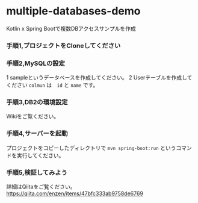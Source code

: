 # multiple-databases-demo
Kotlin x Spring Bootで複数DBアクセスサンプルを作成

### 手順1,プロジェクトをCloneしてください


### 手順2,MySQLの設定
1 sampleというデータベースを作成してください。
2 Userテーブルを作成してください
`colmun` は　`id` と `name` です。

### 手順3,DB2の環境設定
Wikiをご覧ください。

### 手順4,サーバーを起動
プロジェクトをコピーしたディレクトリで `mvn spring-boot:run` というコマンドを実行してください。

### 手順5,検証してみよう

詳細はQiitaをご覧ください。
https://qiita.com/enzen/items/47bfc333ab9758de6769
